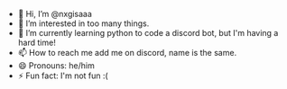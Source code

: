 - 👋 Hi, I’m @nxgisaaa
- 👀 I’m interested in too many things.
- 🌱 I’m currently learning python to code a discord bot, but I'm having a hard time!
- 📫 How to reach me add me on discord, name is the same.
- 😄 Pronouns: he/him
- ⚡ Fun fact: I'm not fun :(

<!---
nxgisaaa/nxgisaaa is a ✨ special ✨ repository because its `README.md` (this file) appears on your GitHub profile.
You can click the Preview link to take a look at your changes.
--->
